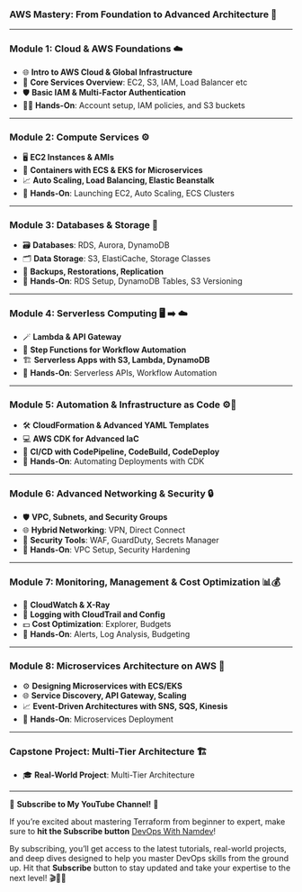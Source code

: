 ### **AWS Mastery: From Foundation to Advanced Architecture** 🚀

---

### **Module 1: Cloud & AWS Foundations** ☁️
- 🌐 **Intro to AWS Cloud & Global Infrastructure**
- 🔑 **Core Services Overview**: EC2, S3, IAM, Load Balancer etc
- 🛡️ **Basic IAM & Multi-Factor Authentication**
- 🧑‍🏫 **Hands-On**: Account setup, IAM policies, and S3 buckets

---

### **Module 2: Compute Services** ⚙️
- 🖥️ **EC2 Instances & AMIs**
- 🐳 **Containers with ECS & EKS for Microservices**
- 📈 **Auto Scaling, Load Balancing, Elastic Beanstalk**
- 🧪 **Hands-On**: Launching EC2, Auto Scaling, ECS Clusters

---

### **Module 3: Databases & Storage** 💾
- 🗃️ **Databases**: RDS, Aurora, DynamoDB
- 🗂️ **Data Storage**: S3, ElastiCache, Storage Classes
- 💾 **Backups, Restorations, Replication**
- 🧪 **Hands-On**: RDS Setup, DynamoDB Tables, S3 Versioning

---

### **Module 4: Serverless Computing** 🖥️ ➡️ ☁️
- 🪄 **Lambda & API Gateway**
- 🔄 **Step Functions for Workflow Automation**
- 🏗️ **Serverless Apps with S3, Lambda, DynamoDB**
- 🧪 **Hands-On**: Serverless APIs, Workflow Automation

---

### **Module 5: Automation & Infrastructure as Code** ⚙️📝
- 🛠️ **CloudFormation & Advanced YAML Templates**
- 💻 **AWS CDK for Advanced IaC**
- 🔄 **CI/CD with CodePipeline, CodeBuild, CodeDeploy**
- 🧪 **Hands-On**: Automating Deployments with CDK

---

### **Module 6: Advanced Networking & Security** 🔒
- 🛡️ **VPC, Subnets, and Security Groups**
- 🌐 **Hybrid Networking**: VPN, Direct Connect
- 🔑 **Security Tools**: WAF, GuardDuty, Secrets Manager
- 🧪 **Hands-On**: VPC Setup, Security Hardening

---

### **Module 7: Monitoring, Management & Cost Optimization** 📊💰
- 👀 **CloudWatch & X-Ray**
- 📜 **Logging with CloudTrail and Config**
- 💵 **Cost Optimization**: Explorer, Budgets
- 🧪 **Hands-On**: Alerts, Log Analysis, Budgeting

---

### **Module 8: Microservices Architecture on AWS** 🧩
- ⚙️ **Designing Microservices with ECS/EKS**
- 🌐 **Service Discovery, API Gateway, Scaling**
- 📈 **Event-Driven Architectures with SNS, SQS, Kinesis**
- 🧪 **Hands-On**: Microservices Deployment

---

### **Capstone Project: Multi-Tier Architecture** 🏗️
- 🎓 **Real-World Project**: Multi-Tier Architecture

---

📢 **Subscribe to My YouTube Channel!** 📢 


If you’re excited about mastering Terraform from beginner to expert, 
make sure to **hit the Subscribe button**  [DevOps With Namdev](https://www.youtube.com/@namdev.devops)!


By subscribing, you’ll get access to the latest tutorials, real-world projects, and deep dives designed to help you master DevOps skills from the ground up. 
Hit that **Subscribe** button to stay updated and take your expertise to the next level! 🎬👨‍💻